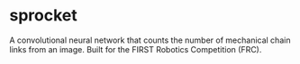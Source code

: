 # sprocket
A convolutional neural network that counts the number of mechanical chain links from an image. Built for the FIRST Robotics Competition (FRC).

